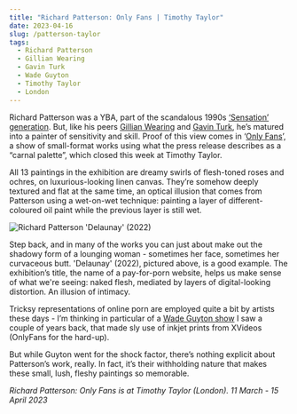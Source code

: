 ```yaml
---
title: "Richard Patterson: Only Fans | Timothy Taylor"
date: 2023-04-16
slug: /patterson-taylor
tags:
  - Richard Patterson
  - Gillian Wearing
  - Gavin Turk
  - Wade Guyton
  - Timothy Taylor
  - London
---
```


Richard Patterson was a YBA, part of the scandalous 1990s [‘Sensation’ generation](https://www.bbc.co.uk/programmes/m001cbsr). But, like his peers [Gillian Wearing](/tags/gillian-wearing) and [Gavin Turk](/tags/gavin-turk), he’s matured into a painter of sensitivity and skill. Proof of this view comes in ‘[Only Fans](https://www.timothytaylor.com/exhibitions/richard-patterson_2023/)’, a show of small-format works using what the press release describes as a “carnal palette”, which closed this week at Timothy Taylor.

All 13 paintings in the exhibition are dreamy swirls of flesh-toned roses and ochres, on luxurious-looking linen canvas. They’re somehow deeply textured and flat at the same time, an optical illusion that comes from Patterson using a wet-on-wet technique: painting a layer of different-coloured oil paint while the previous layer is still wet.

![Richard Patterson 'Delaunay' (2022)](/patterson-taylor-1.jpeg)

Step back, and in many of the works you can just about make out the shadowy form of a lounging woman - sometimes her face, sometimes her curvaceous butt. 'Delaunay' (2022), pictured above, is a good example. The exhibition’s title, the name of a pay-for-porn website, helps us make sense of what we're seeing: naked flesh, mediated by layers of digital-looking distortion. An illusion of intimacy.

Tricksy representations of online porn are employed quite a bit by artists these days - I’m thinking in particular of a [Wade Guyton show](https://www.crousel.com/en/article/wade-guyton-natural-wine-2019/) I saw a couple of years back, that made sly use of inkjet prints from XVideos (OnlyFans for the hard-up).

But while Guyton went for the shock factor, there’s nothing explicit about Patterson’s work, really. In fact, it’s their withholding nature that makes these small, lush, fleshy paintings so memorable.

*Richard Patterson: Only Fans is at Timothy Taylor (London). 11 March - 15 April 2023*
